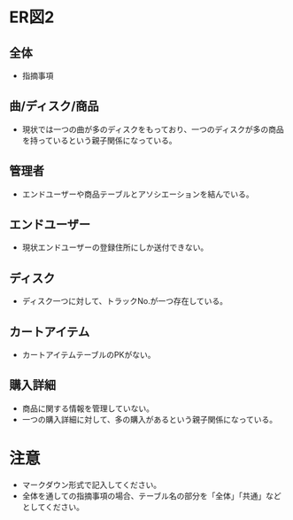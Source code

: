 # ER図2
## 全体
- 指摘事項

## 曲/ディスク/商品
- 現状では一つの曲が多のディスクをもっており、一つのディスクが多の商品を持っているという親子関係になっている。

## 管理者
- エンドユーザーや商品テーブルとアソシエーションを結んでいる。

## エンドユーザー
- 現状エンドユーザーの登録住所にしか送付できない。

## ディスク
- ディスク一つに対して、トラックNo.が一つ存在している。

## カートアイテム
- カートアイテムテーブルのPKがない。

## 購入詳細
- 商品に関する情報を管理していない。
- 一つの購入詳細に対して、多の購入があるという親子関係になっている。




# 注意
* マークダウン形式で記入してください。
* 全体を通しての指摘事項の場合、テーブル名の部分を「全体」「共通」などとしてください。
